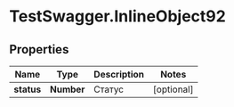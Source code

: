 # TestSwagger.InlineObject92

## Properties

Name | Type | Description | Notes
------------ | ------------- | ------------- | -------------
**status** | **Number** | Статус | [optional] 


